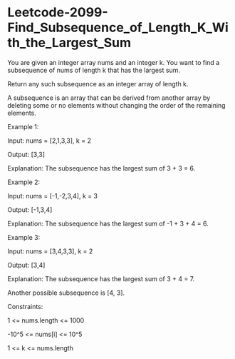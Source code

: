 # Leetcode-2099-Find_Subsequence_of_Length_K_With_the_Largest_Sum

You are given an integer array nums and an integer k. You want to find a subsequence of nums of length k that has the largest sum.

Return any such subsequence as an integer array of length k.

A subsequence is an array that can be derived from another array by deleting some or no elements without changing the order of the remaining elements.

 

Example 1:

Input: nums = [2,1,3,3], k = 2

Output: [3,3]

Explanation:
The subsequence has the largest sum of 3 + 3 = 6.


Example 2:

Input: nums = [-1,-2,3,4], k = 3

Output: [-1,3,4]

Explanation: 
The subsequence has the largest sum of -1 + 3 + 4 = 6.


Example 3:

Input: nums = [3,4,3,3], k = 2

Output: [3,4]

Explanation:
The subsequence has the largest sum of 3 + 4 = 7. 

Another possible subsequence is [4, 3].
 

Constraints:

1 <= nums.length <= 1000


-10^5 <= nums[i] <= 10^5


1 <= k <= nums.length
